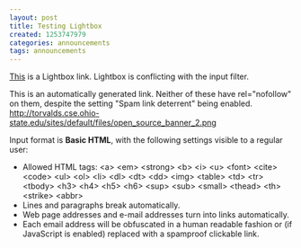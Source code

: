 ```yaml
---
layout: post
title: Testing Lightbox
created: 1253747979
categories: announcements
tags: announcements
---
```

<a href="http://torvalds.cse.ohio-state.edu/sites/default/files/open_source_banner_2.png" rel="lightvideo">This</a> is a Lightbox link. Lightbox is conflicting with the input filter.

This is an automatically generated link. Neither of these have rel="nofollow" on them, despite the setting "Spam link deterrent" being enabled. http://torvalds.cse.ohio-state.edu/sites/default/files/open_source_banner_2.png

Input format is <strong>Basic HTML</strong>, with the following settings visible to a regular user:
<ul><li>Allowed HTML tags: &lt;a&gt; &lt;em&gt; &lt;strong&gt; &lt;b&gt; &lt;i&gt; &lt;u&gt; &lt;font&gt; &lt;cite&gt; &lt;code&gt; &lt;ul&gt; &lt;ol&gt; &lt;li&gt; &lt;dl&gt; &lt;dt&gt; &lt;dd&gt; &lt;img&gt; &lt;table&gt; &lt;td&gt; &lt;tr&gt; &lt;tbody&gt; &lt;h3&gt; &lt;h4&gt; &lt;h5&gt; &lt;h6&gt; &lt;sup&gt; &lt;sub&gt; &lt;small&gt; &lt;thead&gt; &lt;th&gt; &lt;strike&gt; &lt;abbr&gt;</li>
<li>Lines and paragraphs break automatically.</li>
<li>Web page addresses and e-mail addresses turn into links automatically.</li>
<li>Each email address will be obfuscated in a human readable fashion or (if JavaScript is enabled) replaced with a spamproof clickable link.</li></ul>
